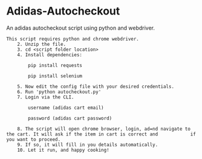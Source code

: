 # Adidas-Autocheckout
An adidas autocheckout script using python and webdriver.

	This script requires python and chrome webdriver.
		2. Unzip the file.
		3. cd <script folder location>
		4. Install dependencies:
	
	  		pip install requests
	
	   		pip install selenium
	
		5. Now edit the config file with your desired credentials.
		6. Run 'python autocheckout.py'
		7. Login via the CLI.
	
	  		username (adidas cart email)
	
	  		password (adidas cart password)
			
		8. The script will open chrome browser, login, ad=nd navigate to the cart. It will ask if the item in cart is correct and 		     if you want to proceed.
		9. If so, it will fill in you details automatically.
		10. Let it run, and happy cooking!

